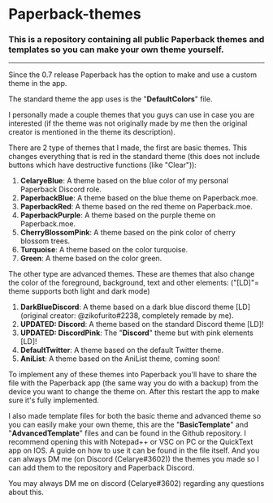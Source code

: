 # Paperback-themes
### This is a repository containing all public Paperback themes and templates so you can make your own theme yourself.

---

Since the 0.7 release Paperback has the option to make and use a custom theme in the app.

The standard theme the app uses is the "**DefaultColors**" file.

I personally made a couple themes that you guys can use in case you are interested (if the theme was not originally made by me then the original creator is mentioned in the theme its description).

There are 2 type of themes that I made, the first are basic themes.
This changes everything that is red in the standard theme (this does not include buttons which have destructive functions (like "Clear")):

1) **CelaryeBlue**: A theme based on the blue color of my personal Paperback Discord role.
2) **PaperbackBlue**: A theme based on the blue theme on Paperback.moe.
3) **PaperbackRed**: A theme based on the red theme on Paperback.moe.
4) **PaperbackPurple**: A theme based on the purple theme on Paperback.moe.
5) **CherryBlossomPink**: A theme based on the pink color of cherry blossom trees.
6) **Turquoise**: A theme based on the color turquoise.
7) **Green**: A theme based on the color green.

The other type are advanced themes.
These are themes that also change the color of the foreground, background, text and other elements:
("[LD]"= theme supports both light and dark mode)

1) **DarkBlueDiscord**: A theme based on a dark blue discord theme [LD] (original creator: @zikofurito#2238, completely remade by me).
2) **UPDATED: Discord**: A theme based on the standard Discord theme [LD]!
3) **UPDATED: DiscordPink**: The "**Discord**" theme but with pink elements [LD]!
4) **DefaultTwitter**: A theme based on the default Twitter theme.
5) **AniList**: A theme based on the AniList theme, coming soon!


To implement any of these themes into Paperback you'll have to share the file with the Paperback app (the same way you do with a backup) from the device you want to change the theme on. After this restart the app to make sure it's fully implemented.

I also made template files for both the basic theme and advanced theme so you can easily make your own theme, this are the "**BasicTemplate**" and "**AdvancedTemplate**" files and can be found in the Github repository. I recommend opening this with Notepad++ or VSC on PC or the QuickText app on IOS. A guide on how to use it can be found in the file itself. And you can always DM me (on Discord (Celarye#3602)) the themes you made so I can add them to the repository and Paperback Discord.

You may always DM me on discord (Celarye#3602) regarding any questions about this.